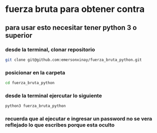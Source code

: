 # fuerza bruta para obtener contra
## para usar esto necesitar tener python 3 o superior 

### desde la terminal, clonar repositorio
```bash
git clone git@github.com:emersonxinay/fuerza_bruta_python.git
```
### posicionar en la carpeta
```bash
cd fuerza_bruta_python
```

### desde la terminal ejercutar lo siguiente
```bash
python3 fuerza_bruta_python
```
### recuerda que al ejecutar e ingresar un password no se vera reflejado lo que escribes porque esta oculto 
